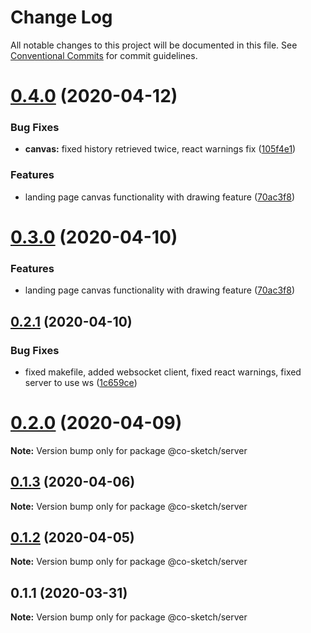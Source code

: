 # Change Log

All notable changes to this project will be documented in this file.
See [Conventional Commits](https://conventionalcommits.org) for commit guidelines.

# [0.4.0](https://github.com/luvuong-le/co-sketch/compare/v0.2.1...v0.4.0) (2020-04-12)


### Bug Fixes

* **canvas:** fixed history retrieved twice, react warnings fix ([105f4e1](https://github.com/luvuong-le/co-sketch/commit/105f4e1dde82d26c786b0ee6d2d54041658b9274))


### Features

* landing page canvas functionality with drawing feature ([70ac3f8](https://github.com/luvuong-le/co-sketch/commit/70ac3f8ac2eccb19c33beb201f37df5f33837ac8))





# [0.3.0](https://github.com/luvuong-le/co-sketch/compare/v0.2.1...v0.3.0) (2020-04-10)


### Features

* landing page canvas functionality with drawing feature ([70ac3f8](https://github.com/luvuong-le/co-sketch/commit/70ac3f8ac2eccb19c33beb201f37df5f33837ac8))





## [0.2.1](https://github.com/luvuong-le/co-sketch/compare/v0.2.0...v0.2.1) (2020-04-10)


### Bug Fixes

* fixed makefile, added websocket client, fixed react warnings, fixed server to use ws ([1c659ce](https://github.com/luvuong-le/co-sketch/commit/1c659ce30e7b98401a5f910816b6603085939c3c))





# [0.2.0](https://github.com/luvuong-le/co-sketch/compare/v0.1.3...v0.2.0) (2020-04-09)

**Note:** Version bump only for package @co-sketch/server





## [0.1.3](https://github.com/luvuong-le/co-sketch/compare/v0.1.2...v0.1.3) (2020-04-06)

**Note:** Version bump only for package @co-sketch/server





## [0.1.2](https://github.com/luvuong-le/co-sketch/compare/v0.1.1...v0.1.2) (2020-04-05)

**Note:** Version bump only for package @co-sketch/server





## 0.1.1 (2020-03-31)

**Note:** Version bump only for package @co-sketch/server
